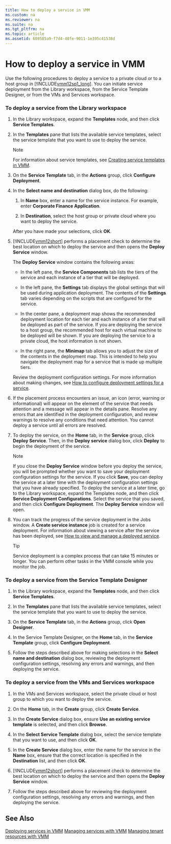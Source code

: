 ```yaml
---
title: How to deploy a service in VMM
ms.custom: na
ms.reviewer: na
ms.suite: na
ms.tgt_pltfrm: na
ms.topic: article
ms.assetid: 609585a9-f7d4-48fe-9011-1e395c41538d
---
```

# How to deploy a service in VMM
Use the following procedures to deploy a service to a private cloud or to a host group in [!INCLUDE[vmm12sp1_long](../Token/vmm12sp1_long_md.md)]. You can initiate service deployment from the Library workspace, from the Service Template Designer, or from the VMs and Services workspace.

### To deploy a service from the Library workspace

1.  In the Library workspace, expand the **Templates** node, and then click **Service Templates**.

2.  In the **Templates** pane that lists the available service templates, select the service template that you want to use to deploy the service.

    > [!NOTE]
    > For information about service templates, see [Creating service templates in VMM](../Topic/Creating-service-templates-in-VMM.md).

3.  On the **Service Template** tab, in the **Actions** group, click **Configure Deployment**.

4.  In the **Select name and destination** dialog box, do the following:

    1.  In **Name** box, enter a name for the service instance. For example, enter **Corporate Finance Application**.

    2.  In **Destination**, select the host group or private cloud where you want to deploy the service.

    After you have made your selections, click **OK**.

5.  [!INCLUDE[vmm12short](../Token/vmm12short_md.md)] performs a placement check to determine the best location on which to deploy the service and then opens the **Deploy Service** window.

    The **Deploy Service** window contains the following areas:

    -   In the left pane, the **Service Components** tab lists the tiers of the service and each instance of a tier that will be deployed.

    -   In the left pane, the **Settings** tab displays the global settings that will be used during application deployment. The contents of the **Settings** tab varies depending on the scripts that are configured for the service.

    -   In the center pane, a deployment map shows the recommended deployment location for each tier and each instance of a tier that will be deployed as part of the service. If you are deploying the service to a host group, the recommended host for each virtual machine to be deployed will be shown. If you are deploying the service to a private cloud, the host information is not shown.

    -   In the right pane, the **Minimap** tab allows you to adjust the size of the contents in the deployment map. This is intended to help you navigate the deployment map for a service that is made up multiple tiers.

    Review the deployment configuration settings. For more information about making changes, see [How to configure deployment settings for a service](../Topic/How-to-configure-deployment-settings-for-a-service.md).

6.  If the placement process encounters an issue, an icon \(error, warning or informational\) will appear on the element of the service that needs attention and a message will appear in the details pane. Resolve any errors that are identified in the deployment configuration, and review warnings to resolve any conditions that need attention. You cannot deploy a service until all errors are resolved.

7.  To deploy the service, on the **Home** tab, in the **Service** group, click **Deploy Service**. Then, in the **Deploy service** dialog box, click **Deploy** to begin the deployment of the service.

    > [!NOTE]
    > If you close the **Deploy Service** window before you deploy the service, you will be prompted whether you want to save your deployment configuration settings for the service. If you click **Save**, you can deploy the service at a later time with the deployment configuration settings that you have already specified. To deploy the service at a later time, go to the Library workspace, expand the Templates node, and then click **Service Deployment Configurations**. Select the service that you saved, and then click **Configure Deployment**. The **Deploy Service** window will open.

8.  You can track the progress of the service deployment in the Jobs window.  A **Create service instance** job is created for a service deployment. For information about viewing a service after the service has been deployed, see [How to view and manage a deployed service](../Topic/How-to-view-and-manage-a-deployed-service.md).

    > [!TIP]
    > Service deployment is a complex process that can take 15 minutes or longer. You can perform other tasks in the VMM console while you monitor the job.

### To deploy a service from the Service Template Designer

1.  In the Library workspace, expand the **Templates** node, and then click **Service Templates**.

2.  In the **Templates** pane that lists the available service templates, select the service template that you want to use to deploy the service.

3.  On the **Service Template** tab, in the **Actions** group, click **Open Designer**.

4.  In the Service Template Designer, on the **Home** tab, in the **Service Template** group, click **Configure Deployment**.

5.  Follow the steps described above for making selections in the **Select name and destination** dialog box, reviewing the deployment configuration settings, resolving any errors and warnings, and then deploying the service.

### To deploy a service from the VMs and Services workspace

1.  In the VMs and Services workspace, select the private cloud or host group to which you want to deploy the service.

2.  On the **Home** tab, in the **Create** group, click **Create Service**.

3.  In the **Create Service** dialog box, ensure **Use an existing service template** is selected, and then click **Browse**.

4.  In the **Select Service Template** dialog box, select the service template that you want to use, and then click **OK**.

5.  In the **Create Service** dialog box, enter the name for the service in the **Name** box, ensure that the correct location is specified in the **Destination** list, and then click **OK**.

6.  [!INCLUDE[vmm12short](../Token/vmm12short_md.md)] performs a placement check to determine the best location on which to deploy the service and then opens the **Deploy Service** window.

7.  Follow the steps described above for reviewing the deployment configuration settings, resolving any errors and warnings, and then deploying the service.

## See Also
[Deploying services in VMM](../Topic/Deploying-services-in-VMM.md)
[Managing services with VMM](../Topic/Managing-services-with-VMM.md)
[Managing tenant resources with VMM](../Topic/Managing-tenant-resources-with-VMM.md)

